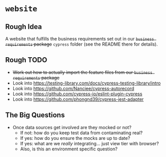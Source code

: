 # `website`

## Rough Idea

A website that fulfills the business requirements set out in our ~~`business requirements` package~~ `cypress` folder (see the README there for details).

## Rough TODO

- ~~Work out how to actually import the feature files from our `business requirements` package~~
- Look into https://testing-library.com/docs/cypress-testing-library/intro
- Look into https://github.com/Nanciee/cypress-autorecord
- Look into https://github.com/cypress-io/eslint-plugin-cypress
- Look into https://github.com/phongnd39/cypress-jest-adapter

## The Big Questions

- Once data sources get involved are they mocked or not?
    - If not: how do you keep test data from contaminating real?
    - If yes: how do you ensure the mocks are up to date?
    - If yes: what are we _really_ integrating... just view tier with browser?
    - Also, is this an environment specific question?
